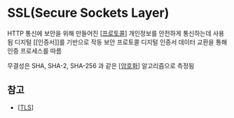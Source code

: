 # SSL(Secure Sockets Layer)

HTTP 통신에 보안을 위해 만들어진 [[프로토콜]]
개인정보를 안전하게 통신하는데 사용됨
디지털 [[인증서]]를 기반으로 작동
보안 프로토콜
디지털 인증서 데이터 교환을 통해 인증 프로세스를 따름

무결성은 SHA, SHA-2, SHA-256 과 같은 [[암호화]] 알고리즘으로 측정됨

## 참고
- [[TLS]]


[//begin]: # "Autogenerated link references for markdown compatibility"
[프로토콜]: 프로토콜.md "프로토콜"
[암호화]: 암호화.md "암호화"
[TLS]: TLS.md "TLS(Transport Layer Security)"
[//end]: # "Autogenerated link references"